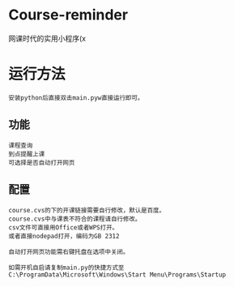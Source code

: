 # Course-reminder

网课时代的实用小程序(x

# 运行方法

    安装python后直接双击main.pyw直接运行即可。

## 功能

    课程查询
    到点提醒上课
    可选择是否自动打开网页

## 配置

    course.cvs的下的开课链接需要自行修改，默认是百度。
    course.cvs中与课表不符合的课程请自行修改。
    csv文件可直接用Office或者WPS打开。
    或者直接nodepad打开，编码为GB 2312

    自动打开网页功能需右键托盘在选项中关闭。

    如需开机自启请复制main.py的快捷方式至 C:\ProgramData\Microsoft\Windows\Start Menu\Programs\Startup


